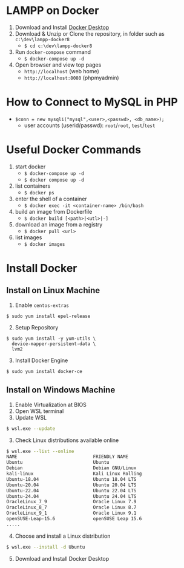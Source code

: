 # LAMPP on Docker
1. Download and Install [Docker Desktop](https://www.docker.com/products/docker-desktop/)
2. Download & Unzip or Clone the repository, in folder such as `c:\dev\lampp-docker8`
    - `$ cd c:\dev\lampp-docker8`
4. Run `docker-compose` command
    - `$ docker-compose up -d`
5. Open browser and view top pages
    - `http://localhost` (web home)
    - `http://localhost:8080` (phpmyadmin)

# How to Connect to MySQL in PHP
- `$conn = new mysqli("mysql",<user>,<passwd>, <db_name>);`
    - user accounts (userid/passwd): `root`/`root`, `test`/`test`     

# Useful Docker Commands
1. start docker
    - `$ docker-compose up -d`
    - `$ docker compose up -d`
2. list containers
    - `$ docker ps`
3. enter the shell of a container
    - `$ docker exec -it <container-name> /bin/bash`
4. build an image from Dockerfile
    - `$ docker build [<path>|<utl>|-]`
5. download an image from a registry
    - `$ docker pull <url>`
6. list images
    - `$ docker images`

# Install Docker 
## Install on Linux Machine
1. Enable `centos-extras`
```
$ sudo yum install epel-release
```
2. Setup Repository

```
$ sudo yum install -y yum-utils \
  device-mapper-persistent-data \
  lvm2
```
3. Install Docker Engine

```
$ sudo yum install docker-ce 
```

## Install on Windows Machine
1. Enable Virtualization at BIOS
2. Open WSL terminal
3. Update WSL 
```sh  
$ wsl.exe --update
```
3. Check Linux distributions available online
```sh
$ wsl.exe --list --online
NAME                            FRIENDLY NAME
Ubuntu                          Ubuntu
Debian                          Debian GNU/Linux
kali-linux                      Kali Linux Rolling
Ubuntu-18.04                    Ubuntu 18.04 LTS
Ubuntu-20.04                    Ubuntu 20.04 LTS
Ubuntu-22.04                    Ubuntu 22.04 LTS
Ubuntu-24.04                    Ubuntu 24.04 LTS
OracleLinux_7_9                 Oracle Linux 7.9
OracleLinux_8_7                 Oracle Linux 8.7
OracleLinux_9_1                 Oracle Linux 9.1
openSUSE-Leap-15.6              openSUSE Leap 15.6
.....
```
4. Choose and install a Linux distribution
```sh
$ wsl.exe --install -d Ubuntu
```
5. Download and Install Docker Desktop
